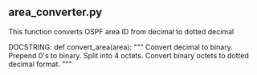 ## area_converter.py
This function converts OSPF area ID from decimal to dotted decimal


DOCSTRING:
def convert_area(area):
    """
    Convert decimal to binary. 
    Prepend 0's to binary.
    Split into 4 octets.
    Convert binary octets to dotted decimal format.
    """
 

